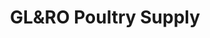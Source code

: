 ---
title: "GL&RO Poultry Supply"
url: /alaminos/glundro-poultry-supply/
shop: Landwirtschaftlich
---